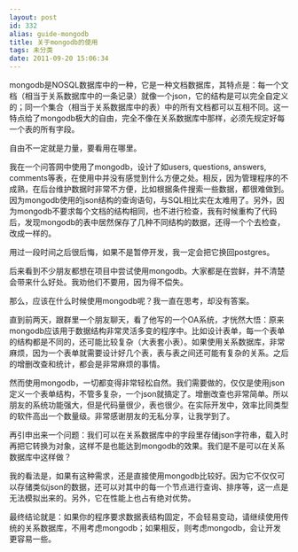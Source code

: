 ```yaml
---
layout: post
id: 332
alias: guide-mongodb
title: 关于mongodb的使用
tags: 未分类
date: 2011-09-20 15:06:34
---
```


mongodb是NOSQL数据库中的一种，它是一种文档数据库，其特点是：每一个文档（相当于关系数据库中的一条记录）就像一个json，它的结构是可以完全自定义的；同一个集合（相当于关系数据库中的表）中的所有文档都可以互相不同。这一特点给了mongodb极大的自由，完全不像在关系数据库中那样，必须先规定好每一个表的所有字段。

自由不一定就是力量，要看用在哪里。

<span id="more-332"></span>
<p>我在一个问答网中使用了mongodb，设计了如users, questions, answers, comments等表，在使用中并没有感觉到什么方便之处。相反，因为管理程序的不成熟，在后台维护数据时非常不方便，比如根据条件搜索一些数据，都很难做到。因为mongodb使用的json结构的查询语句，与SQL相比实在太难用了。另外，因为mongodb不要求每个文档的结构相同，也不进行检查，我有时候重构了代码后，发现mongodb的表中居然保存了几种不同结构的数据，还得一个个去检查，改成一样的。

用过一段时间之后很后悔，如果不是暂停开发，我一定会把它换回postgres。

后来看到不少朋友都想在项目中尝试使用mongodb。大家都是在尝鲜，并不清楚会带来什么好处。我劝他们不要用，因为得不偿失。

那么，应该在什么时候使用mongodb呢？我一直在思考，却没有答案。

直到前两天，跟群里一个朋友聊天，看了他写的一个OA系统，才恍然大悟：原来mongodb应该用于数据结构非常灵活多变的程序中。比如设计表单，每一个表单的结构都是不同的，还可能比较复杂（大表套小表）。如果使用关系数据库，非常麻烦，因为一个表单就需要设计好几个表，表与表之间还可能有复杂的关系。之后的增删改查和统计，都会是非常麻烦的事情。

然而使用mongodb，一切都变得非常轻松自然。我们需要做的，仅仅是使用json定义一个表单结构，不管多复杂，一个json就搞定了。增删改查也非常简单。所以朋友的系统功能强大，但是代码量很少，表也很少。在实际开发中，效率比同类型的软件高出一个数量级。非常感谢朋友的无私分享，让我学到了。

再引申出来一个问题：我们可以在关系数据库中的字段里存储json字符串，载入时再把它转换为对象，这样不是也能达到mongodb的效果。我们是不是可以在关系数据库中这样做？

我的看法是，如果有这种需求，还是直接使用mongodb比较好。因为它不仅仅可以存储类似json的数据，还可以对其中的每一个节点进行查询、排序等，这一点是无法模拟出来的。另外，它在性能上也占有绝对优势。

最终结论就是：如果你的程序要求数据表结构固定，不会轻易变动，请继续使用传统的关系数据库，不用考虑mongodb；如果相反，则考虑mongodb，会让开发更容易一些。
